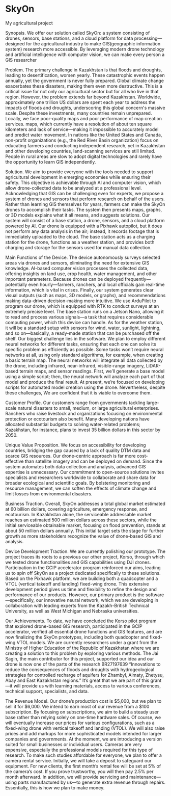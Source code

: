 # SkyOn
My agricultural project

Synopsis. We offer our solution called SkyOn: a system consisting of drones, sensors, base stations, and a cloud platform for data processing—designed for the agricultural industry to make GIS(geographic information system) research more accessible. By leveraging modern drone technology and artificial intelligence with computer vision, we can make every person a GIS researcher

 Problem. The primary challenge in Kazakhstan is that floods and droughts, leading to desertification, worsen yearly. These catastrophic events happen annually, yet the government is never fully prepared. Global climate change exacerbates these disasters, making them even more destructive. This is a critical issue for not only our agricultural sector but for all who live in that region. However, the problem extends far beyond Kazakhstan. Worldwide, approximately one trillion US dollars are spent each year to address the impacts of floods and droughts, underscoring this global concern's massive scale. Despite these investments, many countries remain unprepared. Locally, we face poor-quality maps and poor performance of map creation services. maps, which currently have a resolution of about ten square kilometers and lack of service—making it impossible to accurately model and predict water movement. In nations like the United States and Canada, non-profit organizations (e.g., the Red River Basin organization) focus on educating farmers and conducting independent research, yet in Kazakhstan and other developing countries, land-scanning services are still limited. People in rural areas are slow to adopt digital technologies and rarely have the opportunity to learn GIS independently.

 Solution.  We aim to provide everyone with the tools needed to support agricultural development in emerging economies while ensuring their safety. This objective is achievable through AI and computer vision, which allow drone-collected data to be analyzed at a professional level. Acknowledging that GIS can be challenging even for experts, we propose a system of drones and sensors that perform research on behalf of the users. Rather than learning GIS themselves for years, farmers can make the SkyOn drones to accomplish their tasks. The system then presents maps, graphs, or 3D models explains what it all means, and suggests solutions. Our system will consist of a base station, a drone, sensors, and a cloud platform powered by AI. Our drone is equipped with a Pixhawk autopilot, but it does not perform any data analysis in the air; instead, it records footage that is immediately uploaded to the cloud. The base station acts as a charging station for the drone, functions as a weather station, and provides both charging and storage for the sensors used for manual data collection.

Main Functions of the Device.  The device autonomously surveys selected areas via drones and sensors, eliminating the need for extensive GIS knowledge. AI-based computer vision processes the collected data, offering insights on land use, crop health, water management, and other important parameters. Because drones can be deployed frequently—potentially even hourly—farmers,   ranchers, and local officials gain real-time information, which is vital in crises. Finally, our system generates clear visual outputs (such as maps, 3D models, or graphs), and recommendations making data-driven decision-making more intuitive. We use ArduPilot to program our drone, which is equipped with RTK to conduct surveys at an extremely precise level. The base station runs on a Jetson Nano, allowing it to read and process various signals—a task that requires considerable computing power, which this device can handle. As for the weather station, it will be a standard setup with sensors for wind, water, sunlight, lightning, and so on—basically, a ready-made station that can be purchased off the shelf. Our biggest challenge lies in the software. We plan to employ different neural networks for different tasks, ensuring that each one can solve its specific problem as efficiently as possible. Some tasks won’t require neural networks at all, using only standard algorithms, for example, when creating a basic terrain map. The neural networks will integrate all data collected by the drone, including infrared, near-infrared, visible-range imagery, LiDAR-based terrain maps, and sensor readings. First, we’ll generate a base model using a simple script; then, the neural network will analyze each part of that model and produce the final result. At present, we’re focused on developing scripts for automated model creation using the drone. Nevertheless, despite these challenges, We are confident that it is viable to overcome them.

Customer Profile.  Our customers range from governments tackling large-scale natural disasters to small, medium, or large agricultural enterprises. Ranchers who raise livestock and organizations focusing on environmental protection or ecotourism also benefit. Many developing nations have allocated substantial budgets to solving water-related problems; Kazakhstan, for instance, plans to invest 35 billion dollars in this sector by 2050.

Unique Value Proposition.  We focus on accessibility for developing countries, bridging the gap caused by a lack of quality DTM data and scarce GIS resources. Our drone-centric approach is far more cost-effective than satellite imagery and can be deployed on demand. Since the system automates both data collection and analysis, advanced GIS expertise is unnecessary. Our commitment to open-source solutions invites specialists and researchers worldwide to collaborate and share data for broader ecological and scientific goals. By bolstering monitoring and resource management, we can soften the effects of climate change and limit losses from environmental disasters.

 Business Traction. Overall, SkyOn addresses a total global market estimated at 60 billion dollars, covering agriculture, emergency response, and ecotourism. In Kazakhstan alone, the serviceable addressable market reaches an estimated 500 million dollars across these sectors, while the initial serviceable obtainable market, focusing on flood prevention, stands at about 50 million dollars annually. This initial target sets the stage for further growth as more stakeholders recognize the value of drone-based GIS and analysis.

 Device Development Traction.  We are currently polishing our prototype. The project traces its roots to a previous our other project, Korso, through which we tested drone functionalities and GIS capabilities using DJI drones. Participation in the GCIP accelerator program reinforced our aims, leading us to spin off SkyOn as a project dedicated specifically to these solutions. Based on the Pixhawk platform, we are building both a quadcopter and a VTOL (vertical takeoff and landing) fixed-wing drone. This extensive development period gives us time and flexibility to refine the design and performance of our products.  However, our primary product is the software—specifically, our innovative neural network, which we are developing in collaboration with leading experts from the Kazakh-British Technical University, as well as West Michigan and Nebraska universities.

Our Achievements.  To date, we have concluded the Korso pilot program that explored drone-based GIS research, participated in the GCIP accelerator, verified all essential drone functions and GIS features, and are now finalizing the SkyOn prototypes, including both quadcopter and fixed-wing VTOL models. We are currently researchers under a grant from the Ministry of Higher Education of the Republic of Kazakhstan where we are creating a solution to this problem by exploring various methods. The Jai Sagin, the main contributor for this project, supported our idea and our drone is now one of the parts of the research BR27197639  “Innovations to reduce the consequences of floods and droughts with hydrogeological strategies for controlled recharge of aquifers for Zhambyl, Almaty, Zhetysu, Abay and East Kazakhstan regions.” It’s great that we are part of this grant—it will provide us with learning materials, access to various conferences, technical support, specialists, and data.

The Revenue Model. Our drone’s production cost is $5,000, but we plan to sell it for $6,000. We intend to earn most of our revenue from a $100 subscription. By focusing on subscriptions, we aim to build a steady user base rather than relying solely on one-time hardware sales. Of course, we will eventually increase our prices for various configurations, such as a fixed-wing drone with vertical takeoff and landing (VTOL). We will also raise prices and add markups for more sophisticated models intended for larger companies and governments. At the moment, we are introducing a version suited for small businesses or individual users. Cameras are very expensive, especially the professional models required for this type of research. To make such studies affordable for everyone, we plan to offer a camera rental service. Initially, we will take a deposit to safeguard our equipment. For new clients, the first month’s rental fee will be set at 5% of the camera’s cost. If you prove trustworthy, you will then pay 2.5% per month afterward. In addition, we will provide servicing and maintenance—using parts manufactured by us—to generate extra revenue through repairs. Essentially, this is how we plan to make money. 


